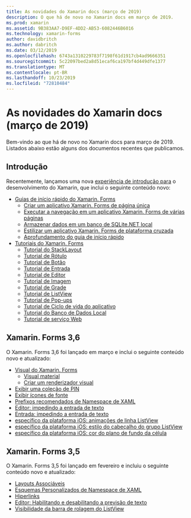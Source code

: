 ```yaml
---
title: As novidades do Xamarin docs (março de 2019)
description: O que há de novo no Xamarin docs em março de 2019.
ms.prod: xamarin
ms.assetid: 9B383AA7-D9EF-4DD2-AB53-6082446B6016
ms.technology: xamarin-forms
author: davidbritch
ms.author: dabritch
ms.date: 03/12/2019
ms.openlocfilehash: 6743a1310229783f7198f61d1917cb4ad9666351
ms.sourcegitcommit: 5c22097bed2a8d51ecaf6ca197bf4d449dfe1377
ms.translationtype: MT
ms.contentlocale: pt-BR
ms.lasthandoff: 10/23/2019
ms.locfileid: "72810484"
---
```

# <a name="xamarin-docs-whats-new-march-2019"></a>As novidades do Xamarin docs (março de 2019)

Bem-vindo ao que há de novo no Xamarin docs para março de 2019. Listados abaixo estão alguns dos documentos recentes que publicamos.

## <a name="get-started"></a>Introdução

Recentemente, lançamos uma nova [experiência de introdução para](~/get-started/index.yml) o desenvolvimento do Xamarin, que inclui o seguinte conteúdo novo:

- [Guias de início rápido do Xamarin. Forms](~/get-started/quickstarts/index.yml)
  - [Criar um aplicativo Xamarin. Forms de página única](~/get-started/quickstarts/single-page.md)
  - [Executar a navegação em um aplicativo Xamarin. Forms de várias páginas](~/get-started/quickstarts/multi-page.md)
  - [Armazenar dados em um banco de SQLite.NET local](~/get-started/quickstarts/database.md)
  - [Estilizar um aplicativo Xamarin. Forms de plataforma cruzada](~/get-started/quickstarts/styling.md)
  - [Aprofundamento do guia de início rápido](~/get-started/quickstarts/deepdive.md)
- [Tutoriais do Xamarin. Forms](~/get-started/tutorials/index.yml)
  - [Tutorial do StackLayout](~/get-started/tutorials/stacklayout/index.yml)
  - [Tutorial de Rótulo](~/get-started/tutorials/label/index.yml)
  - [Tutorial de Botão](~/get-started/tutorials/button/index.yml)
  - [Tutorial de Entrada](~/get-started/tutorials/entry/index.yml)
  - [Tutorial de Editor](~/get-started/tutorials/editor/index.yml)
  - [Tutorial de Imagem](~/get-started/tutorials/image/index.yml)
  - [Tutorial de Grade](~/get-started/tutorials/grid/index.yml)
  - [Tutorial de ListView](~/get-started/tutorials/listview/index.yml)
  - [Tutorial de Pop-ups](~/get-started/tutorials/pop-ups/index.yml)
  - [Tutorial de Ciclo de vida do aplicativo](~/get-started/tutorials/app-lifecycle/index.yml)
  - [Tutorial do Banco de Dados Local](~/get-started/tutorials/local-database/index.yml)
  - [Tutorial de serviço Web](~/get-started/tutorials/web-service/index.yml)

## <a name="xamarinforms-36"></a>Xamarin. Forms 3,6

O Xamarin. Forms 3,6 foi lançado em março e inclui o seguinte conteúdo novo e atualizado:

- [Visual do Xamarin. Forms](~/xamarin-forms/user-interface/visual/index.md)
  - [Visual material](~/xamarin-forms/user-interface/visual/material-visual.md)
  - [Criar um renderizador visual](~/xamarin-forms/user-interface/visual/create.md)
- [Exibir uma coleção de PIN](~/xamarin-forms/user-interface/map/pins.md#display-a-pin-collection)
- [Exibir ícones de fonte](~/xamarin-forms/user-interface/text/fonts.md#display-font-icons)
- [Prefixos recomendados de Namespace de XAML](~/xamarin-forms/xaml/custom-prefix.md)
- [Editor: impedindo a entrada de texto](~/xamarin-forms/user-interface/text/editor.md#preventing-text-entry)
- [Entrada: impedindo a entrada de texto](~/xamarin-forms/user-interface/text/entry.md#preventing-text-entry)
- [específico da plataforma iOS: animações de linha ListView](~/xamarin-forms/platform/ios/listview-row-animations.md)
- [específico da plataforma iOS: estilo do cabeçalho do grupo ListView](~/xamarin-forms/platform/ios/listview-group-header-style.md)
- [específico da plataforma iOS: cor do plano de fundo da célula](~/xamarin-forms/platform/ios/cell-background-color.md)

## <a name="xamarinforms-35"></a>Xamarin. Forms 3,5

O Xamarin. Forms 3,5 foi lançado em fevereiro e incluiu o seguinte conteúdo novo e atualizado:

- [Layouts Associáveis](~/xamarin-forms/user-interface/layouts/bindable-layouts.md)
- [Esquemas Personalizados de Namespace de XAML](~/xamarin-forms/xaml/custom-namespace-schemas.md)
- [Hiperlinks](~/xamarin-forms/user-interface/text/label.md#hyperlinks)
- [Editor: Habilitando e desabilitando a previsão de texto](~/xamarin-forms/user-interface/text/editor.md#enabling-and-disabling-text-prediction)
- [Visibilidade da barra de rolagem do ListView](~/xamarin-forms/user-interface/listview/customizing-list-appearance.md#scrollbar-visibility)
